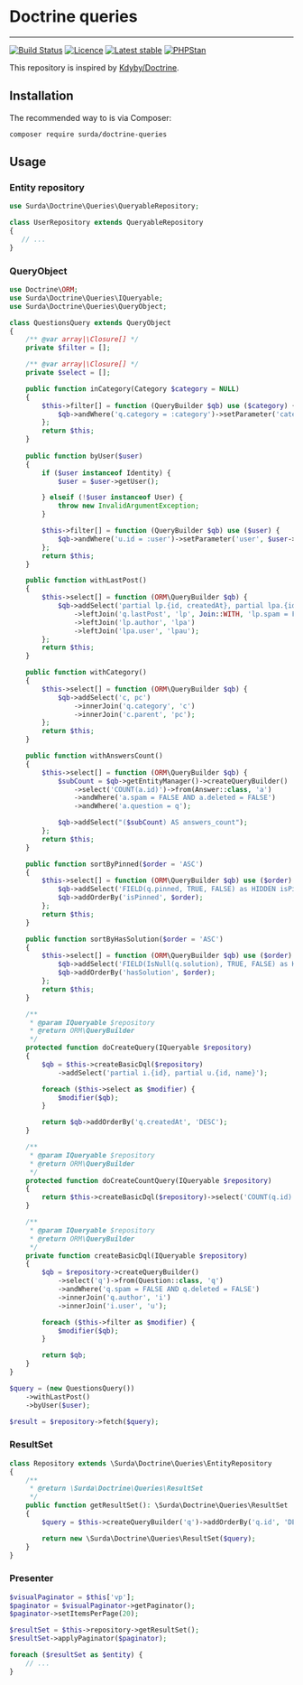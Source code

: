 # Doctrine queries

-----

[![Build Status](https://travis-ci.org/surda/doctrine-queries.svg?branch=master)](https://travis-ci.org/surda/doctrine-queries)
[![Licence](https://img.shields.io/packagist/l/surda/doctrine-queries.svg?style=flat-square)](https://packagist.org/packages/surda/doctrine-queries)
[![Latest stable](https://img.shields.io/packagist/v/surda/doctrine-queries.svg?style=flat-square)](https://packagist.org/packages/surda/doctrine-queries)
[![PHPStan](https://img.shields.io/badge/PHPStan-enabled-brightgreen.svg?style=flat)](https://github.com/phpstan/phpstan)

This repository is inspired by [Kdyby/Doctrine](https://github.com/Kdyby/Doctrine).

## Installation

The recommended way to is via Composer:

```
composer require surda/doctrine-queries
```
## Usage

### Entity repository

```php
use Surda\Doctrine\Queries\QueryableRepository;

class UserRepository extends QueryableRepository
{
   // ...
}
```

### QueryObject

```php
use Doctrine\ORM;
use Surda\Doctrine\Queries\IQueryable;
use Surda\Doctrine\Queries\QueryObject;

class QuestionsQuery extends QueryObject
{
    /** @var array|\Closure[] */
    private $filter = [];

    /** @var array|\Closure[] */
    private $select = [];

    public function inCategory(Category $category = NULL)
    {
        $this->filter[] = function (QueryBuilder $qb) use ($category) {
            $qb->andWhere('q.category = :category')->setParameter('category', $category->getId());
        };
        return $this;
    }
    
    public function byUser($user)
    {
        if ($user instanceof Identity) {
            $user = $user->getUser();

        } elseif (!$user instanceof User) {
            throw new InvalidArgumentException;
        }

        $this->filter[] = function (QueryBuilder $qb) use ($user) {
            $qb->andWhere('u.id = :user')->setParameter('user', $user->getId());
        };
        return $this;
    }

    public function withLastPost()
    {
        $this->select[] = function (ORM\QueryBuilder $qb) {
            $qb->addSelect('partial lp.{id, createdAt}, partial lpa.{id}, partial lpau.{id, name}')
                ->leftJoin('q.lastPost', 'lp', Join::WITH, 'lp.spam = FALSE AND lp.deleted = FALSE')
                ->leftJoin('lp.author', 'lpa')
                ->leftJoin('lpa.user', 'lpau');
        };
        return $this;
    }

    public function withCategory()
    {
        $this->select[] = function (ORM\QueryBuilder $qb) {
            $qb->addSelect('c, pc')
                ->innerJoin('q.category', 'c')
                ->innerJoin('c.parent', 'pc');
        };
        return $this;
    }

    public function withAnswersCount()
    {
        $this->select[] = function (ORM\QueryBuilder $qb) {
            $subCount = $qb->getEntityManager()->createQueryBuilder()
                ->select('COUNT(a.id)')->from(Answer::class, 'a')
                ->andWhere('a.spam = FALSE AND a.deleted = FALSE')
                ->andWhere('a.question = q');

            $qb->addSelect("($subCount) AS answers_count");
        };
        return $this;
    }

    public function sortByPinned($order = 'ASC')
    {
        $this->select[] = function (ORM\QueryBuilder $qb) use ($order) {
            $qb->addSelect('FIELD(q.pinned, TRUE, FALSE) as HIDDEN isPinned');
            $qb->addOrderBy('isPinned', $order);
        };
        return $this;
    }

    public function sortByHasSolution($order = 'ASC')
    {
        $this->select[] = function (ORM\QueryBuilder $qb) use ($order) {
            $qb->addSelect('FIELD(IsNull(q.solution), TRUE, FALSE) as HIDDEN hasSolution');
            $qb->addOrderBy('hasSolution', $order);
        };
        return $this;
    }

    /**
     * @param IQueryable $repository
     * @return ORM\QueryBuilder
     */
    protected function doCreateQuery(IQueryable $repository)
    {
        $qb = $this->createBasicDql($repository)
            ->addSelect('partial i.{id}, partial u.{id, name}');

        foreach ($this->select as $modifier) {
            $modifier($qb);
        }

        return $qb->addOrderBy('q.createdAt', 'DESC');
    }

    /**
     * @param IQueryable $repository
     * @return ORM\QueryBuilder
     */
    protected function doCreateCountQuery(IQueryable $repository)
    {
        return $this->createBasicDql($repository)->select('COUNT(q.id)');
    }

    /**
     * @param IQueryable $repository
     * @return ORM\QueryBuilder
     */
    private function createBasicDql(IQueryable $repository)
    {
        $qb = $repository->createQueryBuilder()
            ->select('q')->from(Question::class, 'q')
            ->andWhere('q.spam = FALSE AND q.deleted = FALSE')
            ->innerJoin('q.author', 'i')
            ->innerJoin('i.user', 'u');

        foreach ($this->filter as $modifier) {
            $modifier($qb);
        }

        return $qb;
    }
}
```

```php
$query = (new QuestionsQuery())
	->withLastPost()
	->byUser($user);

$result = $repository->fetch($query);
```

### ResultSet

```php
class Repository extends \Surda\Doctrine\Queries\EntityRepository
{
    /**
     * @return \Surda\Doctrine\Queries\ResultSet
     */
    public function getResultSet(): \Surda\Doctrine\Queries\ResultSet
    {
        $query = $this->createQueryBuilder('q')->addOrderBy('q.id', 'DESC')->getQuery();

        return new \Surda\Doctrine\Queries\ResultSet($query);
    }
}
```

### Presenter

```php
$visualPaginator = $this['vp'];
$paginator = $visualPaginator->getPaginator();
$paginator->setItemsPerPage(20);

$resultSet = $this->repository->getResultSet();
$resultSet->applyPaginator($paginator);

foreach ($resultSet as $entity) {
	// ...
}
```
